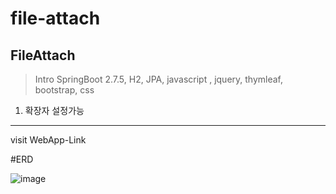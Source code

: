 # file-attach

FileAttach
---
> Intro
 SpringBoot 2.7.5, H2, JPA, javascript , jquery, thymleaf, bootstrap, css
1. 확장자 설정가능
---
visit WebApp-Link




#ERD

![image](https://user-images.githubusercontent.com/16586926/199536459-6cae37cd-d20d-43a9-bb2c-4f5b63b3fc1b.png)
